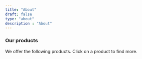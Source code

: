 ```yaml
---
title: "About"
draft: false
type: "about"
description : "About"
---
```


### Our products

We offer the following products. Click on a product to find more.